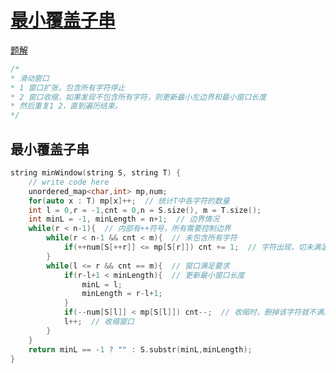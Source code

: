# [最小覆盖子串](https://www.nowcoder.com/practice/c466d480d20c4c7c9d322d12ca7955ac)
[题解](./main_1.cpp)

```cpp
/*
* 滑动窗口
* 1 窗口扩张，包含所有字符停止
* 2 窗口收缩，如果发现不包含所有字符，则更新最小左边界和最小窗口长度
* 然后重复1 2，直到遍历结束。
*/
```

## 最小覆盖子串
```cpp
string minWindow(string S, string T) {
	// write code here
	unordered_map<char,int> mp,num;
	for(auto x : T) mp[x]++;  // 统计T中各字符的数量
	int l = 0,r = -1,cnt = 0,n = S.size(), m = T.size();
	int minL = -1, minLength = n+1;  // 边界情况
	while(r < n-1){  // 内部有++符号，所有需要控制边界
		while(r < n-1 && cnt < m){  // 未包含所有字符
			if(++num[S[++r]] <= mp[S[r]]) cnt += 1;  // 字符出现，切未满足数量要求，扩张窗口。
		}
		while(l <= r && cnt == m){  // 窗口满足要求
			if(r-l+1 < minLength){  // 更新最小窗口长度
				minL = l;
				minLength = r-l+1;
			}
			if(--num[S[l]] < mp[S[l]]) cnt--;  // 收缩时，删掉该字符就不满足数量要求的情况
			l++;  // 收缩窗口
		}
	}
	return minL == -1 ? "" : S.substr(minL,minLength);
}
```
